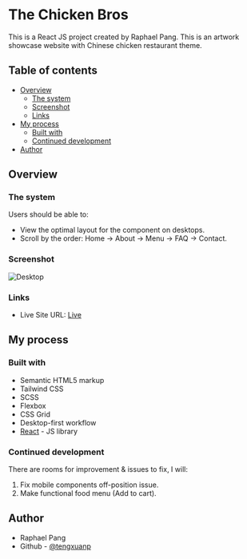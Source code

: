 # The Chicken Bros

This is a React JS project created by Raphael Pang. This is an artwork showcase website with Chinese chicken restaurant theme.  

## Table of contents

- [Overview](#overview)
  - [The system](#the-system)
  - [Screenshot](#screenshot)
  - [Links](#links)
- [My process](#my-process)
  - [Built with](#built-with)
  - [Continued development](#continued-development)
- [Author](#author)


## Overview

### The system

Users should be able to:

- View the optimal layout for the component on desktops.
- Scroll by the order: Home -> About -> Menu -> FAQ -> Contact.

### Screenshot

![Desktop](./src/screenshots/desktop.png)


### Links

- Live Site URL: [Live](https://the-chicken-bros.vercel.app/)

## My process

### Built with

- Semantic HTML5 markup
- Tailwind CSS
- SCSS
- Flexbox
- CSS Grid
- Desktop-first workflow
- [React](https://reactjs.org/) - JS library


### Continued development

There are rooms for improvement & issues to fix, I will:

  1. Fix mobile components off-position issue.
  2. Make functional food menu (Add to cart).


## Author

- Raphael Pang
- Github - [@tengxuanp](https://github.com/tengxuanp/the-chicken-bros)
